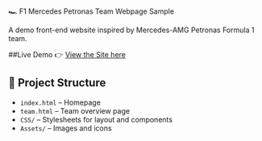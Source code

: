 🏎️ F1 Mercedes Petronas Team Webpage Sample

A demo front-end website inspired by Mercedes-AMG Petronas Formula 1 team.

##Live Demo
👉 [View the Site here](https://petarz777.github.io/F1-Mercedes-Petronas-WebPage-Sample/)

## 📂 Project Structure
- `index.html` – Homepage  
- `team.html` – Team overview page  
- `CSS/` – Stylesheets for layout and components  
- `Assets/` – Images and icons  
